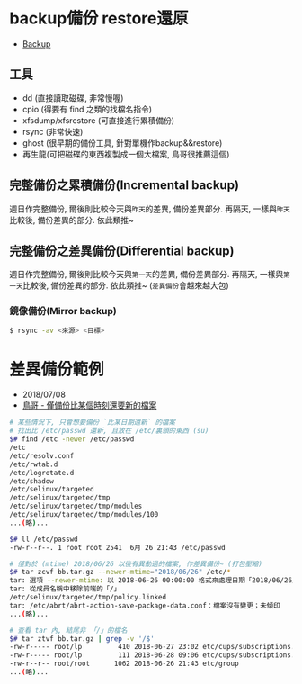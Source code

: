 # backup備份 restore還原
- [Backup](http://linux.vbird.org/linux_basic/0610hardware.php#backup_type)

## 工具
- dd (直接讀取磁碟, 非常慢喔)
- cpio (得要有 find 之類的找檔名指令)
- xfsdump/xfsrestore (可直接進行累積備份)
- rsync (非常快速)
- ghost (很早期的備份工具, 針對單機作backup&&restore)
- 再生龍(可把磁碟的東西複製成一個大檔案, 鳥哥很推薦這個)

## 完整備份之累積備份(Incremental backup)
週日作完整備份, 爾後則比較今天與`昨天`的差異, 備份差異部分. 再隔天, 一樣與`昨天`比較後, 備份差異的部分. 依此類推~


## 完整備份之差異備份(Differential backup)
週日作完整備份, 爾後則比較今天與`第一天`的差異, 備份差異部分. 再隔天, 一樣與`第一天`比較後, 備份差異的部分. 依此類推~ (`差異備份`會越來越大包)

### 鏡像備份(Mirror backup)

```sh
$ rsync -av <來源> <目標>
```


# 差異備份範例
- 2018/07/08
- [鳥哥 - 僅備份比某個時刻還要新的檔案](http://linux.vbird.org/linux_basic/0240tarcompress.php#pack)

```sh
# 某些情況下, 只會想要備份 `比某日期還新` 的檔案
# 找出比 /etc/passwd 還新, 且放在 /etc/裏頭的東西 (su)
$# find /etc -newer /etc/passwd
/etc
/etc/resolv.conf
/etc/rwtab.d
/etc/logrotate.d
/etc/shadow
/etc/selinux/targeted
/etc/selinux/targeted/tmp
/etc/selinux/targeted/tmp/modules
/etc/selinux/targeted/tmp/modules/100
...(略)...

$# ll /etc/passwd
-rw-r--r--. 1 root root 2541  6月 26 21:43 /etc/passwd

# 僅對於 (mtime) 2018/06/26 以後有異動過的檔案, 作差異備份~ (打包壓縮)
$# tar zcvf bb.tar.gz --newer-mtime="2018/06/26" /etc/*
tar: 選項 --newer-mtime: 以 2018-06-26 00:00:00 格式來處理日期「2018/06/26」
tar: 從成員名稱中移除前端的「/」
/etc/selinux/targeted/tmp/policy.linked                                  # 有備份
tar: /etc/abrt/abrt-action-save-package-data.conf：檔案沒有變更；未傾印     # 沒備份
...(略)...

# 查看 tar 內, 結尾非 「/」的檔名
$# tar ztvf bb.tar.gz | grep -v '/$'
-rw-r----- root/lp         410 2018-06-27 23:02 etc/cups/subscriptions.conf.O
-rw-r----- root/lp         111 2018-06-28 09:06 etc/cups/subscriptions.conf
-rw-r--r-- root/root      1062 2018-06-26 21:43 etc/group
...(略)...

```